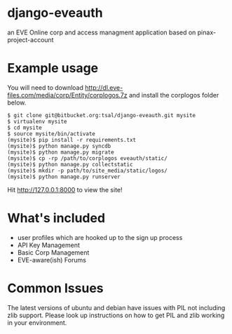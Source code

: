 django-eveauth
====================

an EVE Online corp and access managment application based on pinax-project-account

Example usage
=============

You will need to download http://dl.eve-files.com/media/corp/Entity/corplogos.7z and
install the corplogos folder below.

    $ git clone git@bitbucket.org:tsal/django-eveauth.git mysite
    $ virtualenv mysite
    $ cd mysite
    $ source mysite/bin/activate
    (mysite)$ pip install -r requirements.txt
    (mysite)$ python manage.py syncdb
    (mysite)$ python manage.py migrate
    (mysite)$ cp -rp /path/to/corplogos eveauth/static/
    (mysite)$ python manage.py collectstatic
    (mysite)$ mkdir -p path/to/site_media/static/logos/
    (mysite)$ python manage.py runserver

Hit http://127.0.0.1:8000 to view the site!

What's included
===============

 * user profiles which are hooked up to the sign up process
 * API Key Management
 * Basic Corp Management
 * EVE-aware(ish) Forums


Common Issues
===============

The latest versions of ubuntu and debian have issues with PIL not including
zlib support.  Please look up instructions on how to get PIL and zlib working
in your environment.
